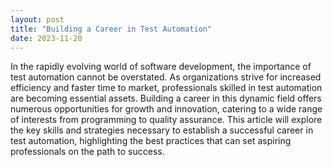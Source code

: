 ```yaml
---
layout: post
title: "Building a Career in Test Automation"
date: 2023-11-20
---
```


In the rapidly evolving world of software development, the importance of test automation cannot be overstated. As organizations strive for increased efficiency and faster time to market, professionals skilled in test automation are becoming essential assets. Building a career in this dynamic field offers numerous opportunities for growth and innovation, catering to a wide range of interests from programming to quality assurance. This article will explore the key skills and strategies necessary to establish a successful career in test automation, highlighting the best practices that can set aspiring professionals on the path to success.
